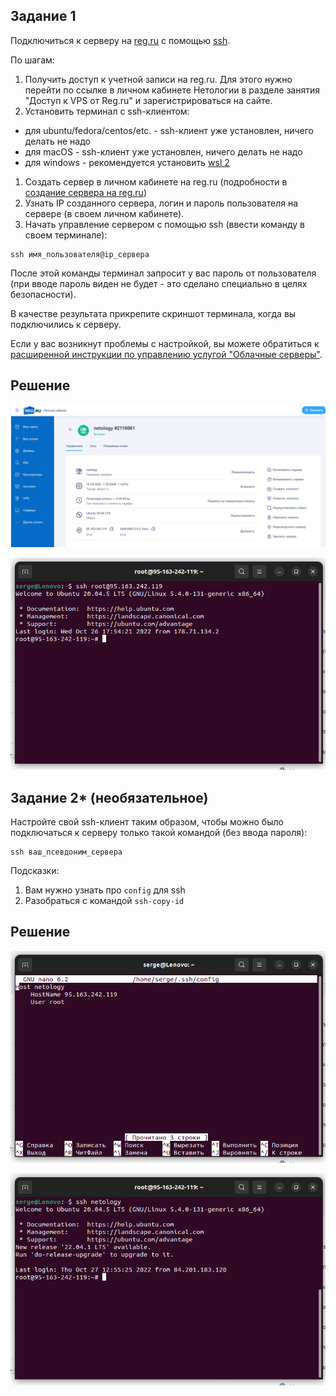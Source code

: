## Задание 1

Подключиться к серверу на [reg.ru](https://www.reg.ru/) с помощью [ssh](https://losst.ru/kak-polzovatsya-ssh).

По шагам:

1. Получить доступ к учетной записи на reg.ru. Для этого нужно перейти по ссылке в личном кабинете Нетологии в разделе занятия "Доступ к VPS от Reg.ru" и зарегистрироваться на сайте.
2. Установить терминал с ssh-клиентом:

- для ubuntu/fedora/centos/etc. - ssh-клиент уже установлен, ничего делать не надо
- для macOS - ssh-клиент уже установлен, ничего делать не надо
- для windows - рекомендуется установить [wsl 2](https://docs.microsoft.com/ru-ru/windows/wsl/install-win10)

1. Создать сервер в личном кабинете на reg.ru (подробности в [создание сервера на reg.ru](https://github.com/netology-code/py-homeworks-web/blob/new/1.1-console/new-server-reg-ru.md))
2. Узнать IP созданного сервера, логин и пароль пользователя на сервере (в своем личном кабинете).
3. Начать управление сервером с помощью ssh (ввести команду в своем терминале):

```
ssh имя_пользователя@ip_сервера
```
После этой команды терминал запросит у вас пароль от пользователя (при вводе пароль виден не будет - это сделано специально в целях безопасности).

В качестве результата прикрепите скриншот терминала, когда вы подключились к серверу.

Если у вас возникнут проблемы с настройкой, вы можете обратиться к [расширенной инструкции по управлению услугой "Облачные серверы"](https://www.reg.ru/support/vps-servery/oblachnie-serveri-vps/usluga-oblachnyye-servery/kak-sozdat-oblachnii-server-vps).

## Решение

![1](1.png)

![2](2.png)

## Задание 2* (необязательное)

Настройте свой ssh-клиент таким образом, чтобы можно было подключаться к серверу только такой командой (без ввода пароля):

```
ssh ваш_псевдоним_сервера
```

Подсказки:

1. Вам нужно узнать про `config` для ssh
2. Разобраться с командой `ssh-copy-id`

## Решение

![3](3.png)

![4](4.png)